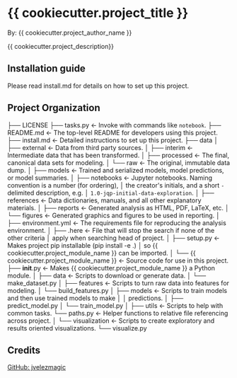 # {{ cookiecutter.project_title }}

By: {{ cookiecutter.project_author_name }}

{{ cookiecutter.project_description}}

## Installation guide

Please read install.md for details on how to set up this project.

## Project Organization

├── LICENSE
├── tasks.py           <- Invoke with commands like `notebook`.
├── README.md          <- The top-level README for developers using this project.
├── install.md         <- Detailed instructions to set up this project.
├── data
│   ├── external       <- Data from third party sources.
│   ├── interim        <- Intermediate data that has been transformed.
│   ├── processed      <- The final, canonical data sets for modeling.
│   └── raw            <- The original, immutable data dump.
│
├── models             <- Trained and serialized models, model predictions, or model summaries.
│
├── notebooks          <- Jupyter notebooks. Naming convention is a number (for ordering),
│                         the creator's initials, and a short `-` delimited description, e.g.
│                         `1.0-jqp-initial-data-exploration`.
│
├── references         <- Data dictionaries, manuals, and all other explanatory materials.
│
├── reports            <- Generated analysis as HTML, PDF, LaTeX, etc.
│   └── figures         <- Generated graphics and figures to be used in reporting.
│
├── environment.yml    <- The requirements file for reproducing the analysis environment.
│
├── .here              <- File that will stop the search if none of the other criteria
│                         apply when searching head of project.
│
├── setup.py           <- Makes project pip installable (pip install -e .)
│                         so {{ cookiecutter.project_module_name }} can be imported.
│
└── {{ cookiecutter.project_module_name }}               <- Source code for use in this project.
    ├── __init__.py    <- Makes {{ cookiecutter.project_module_name }} a Python module.
    │
    ├── data           <- Scripts to download or generate data.
    │   └── make_dataset.py
    │
    ├── features       <- Scripts to turn raw data into features for modeling.
    │   └── build_features.py
    │
    ├── models         <- Scripts to train models and then use trained models to make
    │   │                 predictions.
    │   ├── predict_model.py
    │   └── train_model.py
    │
    ├── utils          <- Scripts to help with common tasks.
        └── paths.py   <- Helper functions to relative file referencing across project.
    │
    └── visualization  <- Scripts to create exploratory and results oriented visualizations.
        └── visualize.py

## Credits

[GitHub: jvelezmagic](https://github.com/jvelezmagic/cookiecutter-conda-data-science)